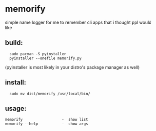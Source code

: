 # memorify
simple name logger for me to remember cli apps that i thought ppl would like

## build:
```
  sudo pacman -S pyinstaller
  pyinstaller --onefile memorify.py
```
(pyinstaller is most likely in your distro's package manager as well)

## install:
```
  sudo mv dist/memorify /usr/local/bin/
```

## usage:
```
memorify                  -  show list
memorify --help           -  show args
```
